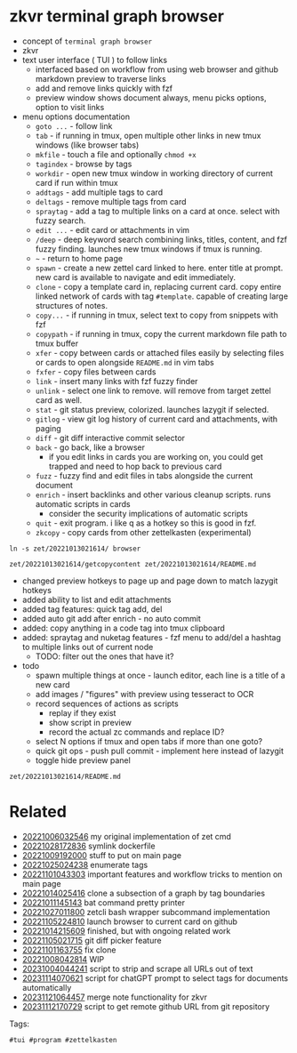 # zkvr terminal graph browser

- concept of `terminal graph browser`
- zkvr
- text user interface ( TUI ) to follow links
  - interfaced based on workflow from using web browser and github markdown preview to traverse links
  - add and remove links quickly with fzf
  - preview window shows document always, menu picks options, option to visit links
- menu options documentation
  - `goto ...`    - follow link
  - `tab`         - if running in tmux, open multiple other links in new tmux windows (like browser tabs)
  - `mkfile`      - touch a file and optionally `chmod +x`
  - `tagindex`    - browse by tags
  - `workdir`     - open new tmux window in working directory of current card if run within tmux
  - `addtags`     - add multiple tags to card
  - `deltags`     - remove multiple tags from card
  - `spraytag`    - add a tag to multiple links on a card at once. select with fuzzy search.
  - `edit ...`    - edit card or attachments in vim
  - `/deep`       - deep keyword search combining links, titles, content, and fzf fuzzy finding. launches new tmux windows if tmux is running.
  - `~`           - return to home page
  - `spawn`       - create a new zettel card linked to here. enter title at prompt. new card is available to navigate and edit immediately.
  - `clone`       - copy a template card in, replacing current card. copy entire linked network of cards with tag `#template`. capable of creating large structures of notes.
  - `copy...`     - if running in tmux, select text to copy from snippets with fzf
  - `copypath`    - if running in tmux, copy the current markdown file path to tmux buffer
  - `xfer`        - copy between cards or attached files easily by selecting files or cards to open alongside `README.md` in vim tabs
  - `fxfer`       - copy files between cards
  - `link`        - insert many links with fzf fuzzy finder
  - `unlink`      - select one link to remove. will remove from target zettel card as well.
  - `stat`        - git status preview, colorized. launches lazygit if selected.
  - `gitlog`      - view git log history of current card and attachments, with paging
  - `diff`        - git diff interactive commit selector
  - `back`        - go back, like a browser
    - if you edit links in cards you are working on, you could get trapped and need to hop back to previous card
  - `fuzz`        - fuzzy find and edit files in tabs alongside the current document
  - `enrich`      - insert backlinks and other various cleanup scripts. runs automatic scripts in cards
    - consider the security implications of automatic scripts
  - `quit`        - exit program. i like q as a hotkey so this is good in fzf.
  - `zkcopy`      - copy cards from other zettelkasten (experimental)

```
ln -s zet/20221013021614/ browser

zet/20221013021614/getcopycontent zet/20221013021614/README.md

```

- changed preview hotkeys to page up and page down to match lazygit hotkeys
- added ability to list and edit attachments
- added tag features: quick tag add, del
- added auto git add after enrich - no auto commit
- added: copy anything in a code tag into tmux clipboard
- added: spraytag and nuketag features - fzf menu to add/del a hashtag to multiple links out of current node
  - TODO: filter out the ones that have it?
- todo
  - spawn multiple things at once - launch editor, each line is a title of a new card
  - add images / "figures" with preview using tesseract to OCR
  - record sequences of actions as scripts
    - replay if they exist
    - show script in preview
    - record the actual zc commands and replace ID?
  - select N options if tmux and open tabs if more than one goto?
  - quick git ops - push pull commit - implement here instead of lazygit
  - toggle hide preview panel

` zet/20221013021614/README.md `

# Related

- [20221006032546](/zet/20221006032546/README.md) my original implementation of zet cmd
- [20221028172836](/zet/20221028172836/README.md) symlink dockerfile
- [20221009192000](/zet/20221009192000/README.md) stuff to put on main page
- [20221025024238](/zet/20221025024238/README.md) enumerate tags
- [20221101043303](/zet/20221101043303/README.md) important features and workflow tricks to mention on main page
- [20221014025416](/zet/20221014025416/README.md) clone a subsection of a graph by tag boundaries
- [20221011145143](/zet/20221011145143/README.md) bat command pretty printer
- [20221027011800](/zet/20221027011800/README.md) zetcli bash wrapper subcommand implementation
- [20221105224810](/zet/20221105224810/README.md) launch browser to current card on github
- [20221014215609](/zet/20221014215609/README.md) finished, but with ongoing related work
- [20221105021715](/zet/20221105021715/README.md) git diff picker feature
- [20221101163755](/zet/20221101163755/README.md) fix clone
- [20221008042814](/zet/20221008042814/README.md) WIP
- [20231004044241](/zet/20231004044241/README.md) script to strip and scrape all URLs out of text
- [20231114070621](/zet/20231114070621/README.md) script for chatGPT prompt to select tags for documents automatically
- [20231121064457](/zet/20231121064457/README.md) merge note functionality for zkvr
- [20231112170729](/zet/20231112170729/README.md) script to get remote github URL from git repository

Tags:

    #tui #program #zettelkasten
